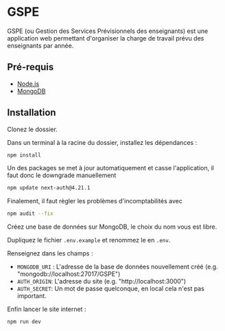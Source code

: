 # GSPE

GSPE (ou Gestion des Services Prévisionnels des enseignants) est une application web permettant d'organiser la charge de travail prévu des enseignants par année.


## Pré-requis

* [Node.js](https://nodejs.org/en/download/package-manager)
* [MongoDB](https://www.mongodb.com/products/self-managed/community-edition)

## Installation

Clonez le dossier.

Dans un terminal à la racine du dossier, installez les dépendances :

```bash
npm install
```

Un des packages se met à jour automatiquement et casse l'application, il faut donc le downgrade manuellement

```bash
npm update next-auth@4.21.1
```

Finalement, il faut règler les problèmes d'incomptabilités avec

```bash
npm audit --fix
```

Créez une base de données sur MongoDB, le choix du nom vous est libre.

Dupliquez le fichier `.env.example` et renommez le en `.env`.

Renseignez dans les champs :

* `MONGODB_URI` : L'adresse de la base de données nouvellement créé (e.g. "mongodb://localhost:27017/GSPE")
* `AUTH_ORIGIN`: L'adresse du site (e.g. "http://localhost:3000")
* `AUTH_SECRET`: Un mot de passe quelconque, en local cela n'est pas important.

Enfin lancer le site internet :

```bash
npm run dev
```